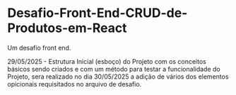 # Desafio-Front-End-CRUD-de-Produtos-em-React
Um desafio front end.

29/05/2025 - Estrutura Inicial (esboço) do Projeto com os conceitos básicos sendo criados e com um método para testar a funcionalidade do Projeto,
sera realizado no dia 30/05/2025 a adição de vários dos elementos opicionais requisitados no arquivo de desafio.
